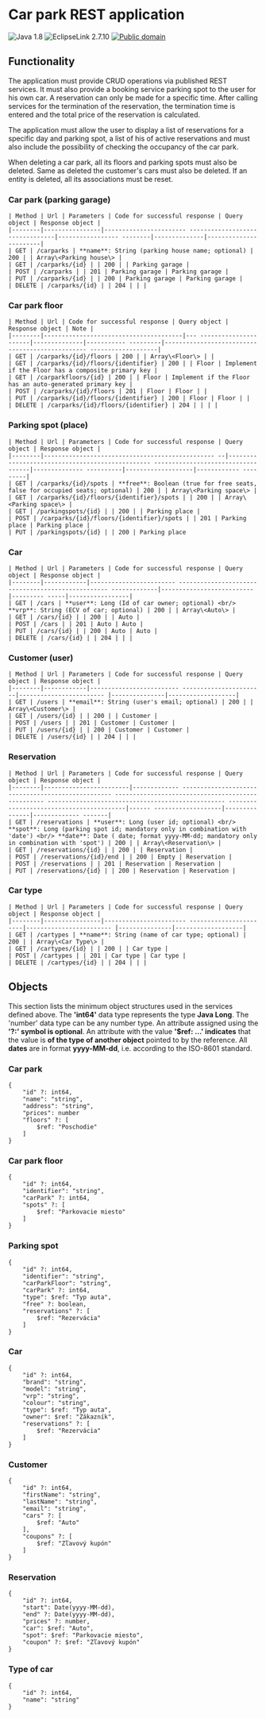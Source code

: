 # Car park REST application

![Java 1.8](https://img.shields.io/badge/Java-1.8-blue)
![EclipseLink 2.7.10](https://img.shields.io/badge/EclipseLink-2.7.10-green)
[![Public domain](https://img.shields.io/badge/License-Unlicense-lightgray)](https://unlicense.org)

## Functionality

The application must provide CRUD operations via published REST services. It must also provide a booking service
parking spot to the user for his own car. A reservation can only be made for a specific time. After calling
services for the termination of the reservation, the termination time is entered and the total price of the reservation is calculated.

The application must allow the user to display a list of reservations for a specific day and parking spot, a list of his
of active reservations and must also include the possibility of checking the occupancy of the car park.

When deleting a car park, all its floors and parking spots must also be deleted. Same as deleted
the customer's cars must also be deleted. If an entity is deleted, all its associations must be reset.

### Car park (parking garage)

```
| Method | Url | Parameters | Code for successful response | Query object | Response object |
|--------|----------------|----------------------- --------------------------------|----------------- --------|--------------|-----------------------|
| GET | /carparks | **name**: String (parking house name; optional) | 200 | | Array\<Parking house\> |
| GET | /carparks/{id} | | 200 | | Parking garage |
| POST | /carparks | | 201 | Parking garage | Parking garage |
| PUT | /carparks/{id} | | 200 | Parking garage | Parking garage |
| DELETE | /carparks/{id} | | 204 | | |
```

### Car park floor

```
| Method | Url | Code for successful response | Query object | Response object | Note |
|--------|---------------------------------------|--- ----------------------|--------------|----------- ---------|------------------------------------------------ -------------------|
| GET | /carparks/{id}/floors | 200 | | Array\<Floor\> | |
| GET | /carparks/{id}/floors/{identifier} | 200 | | Floor | Implement if the Floor has a composite primary key |
| GET | /carparkfloors/{id} | 200 | | Floor | Implement if the Floor has an auto-generated primary key |
| POST | /carparks/{id}/floors | 201 | Floor | Floor | |
| PUT | /carparks/{id}/floors/{identifier} | 200 | Floor | Floor | |
| DELETE | /carparks/{id}/floors/{identifier} | 204 | | | |
```

### Parking spot (place)

```
| Method | Url | Parameters | Code for successful response | Query object | Response object |
|--------|------------------------------------------------ --|------------------------------------------------ -----------------------------------|-------------- ----------|-------------------|------------ ---------|
| GET | /carparks/{id}/spots | **free**: Boolean (true for free seats, false for occupied seats; optional) | 200 | | Array\<Parking space\> |
| GET | /carparks/{id}/floors/{identifier}/spots | | 200 | | Array\<Parking space\> |
| GET | /parkingspots/{id} | | 200 | | Parking place |
| POST | /carparks/{id}/floors/{identifier}/spots | | 201 | Parking place | Parking place |
| PUT | /parkingspots/{id} | | 200 | Parking place
```
### Car

```
| Method | Url | Parameters | Code for successful response | Query object | Response object |
|--------|------------|------------------------ -------------------------------------------------- -------------|--------------------------|--------- -----|-----------------|
| GET | /cars | **user**: Long (Id of car owner; optional) <br/> **vrp**: String (ECV of car; optional) | 200 | | Array\<Auto\> |
| GET | /cars/{id} | | 200 | | Auto |
| POST | /cars | | 201 | Auto | Auto |
| PUT | /cars/{id} | | 200 | Auto | Auto |
| DELETE | /cars/{id} | | 204 | | |
```

### Customer (user)

```
| Method | Url | Parameters | Code for successful response | Query object | Response object |
|--------|------------|------------------------- -----------------------|------------------------ |---------------|-------------------|
| GET | /users | **email**: String (user's email; optional) | 200 | | Array\<Customer\> |
| GET | /users/{id} | | 200 | | Customer |
| POST | /users | | 201 | Customer | Customer |
| PUT | /users/{id} | | 200 | Customer | Customer |
| DELETE | /users/{id} | | 204 | | |
```

### Reservation

```
| Method | Url | Parameters | Code for successful response | Query object | Response object |
|--------|------------------------|------------- -------------------------------------------------- -------------------------------------------------- -------------------------------------------------- -----------------------------------------|------ -------------------|---------------|------------- -------|
| GET | /reservations | **user**: Long (user id; optional) <br/> **spot**: Long (parking spot id; mandatory only in combination with 'date') <br/> **date**: Date ( date; format yyyy-MM-dd; mandatory only in combination with 'spot') | 200 | | Array\<Reservation\> |
| GET | /reservations/{id} | | 200 | | Reservation |
| POST | /reservations/{id}/end | | 200 | Empty | Reservation |
| POST | /reservations | | 201 | Reservation | Reservation |
| PUT | /reservations/{id} | | 200 | Reservation | Reservation |
```

### Car type

```
| Method | Url | Parameters | Code for successful response | Query object | Response object |
|--------|----------------|----------------------- -----------------------|------------------------ |---------------|-------------------|
| GET | /cartypes | **name**: String (name of car type; optional) | 200 | | Array\<Car Type\> |
| GET | /cartypes/{id} | | 200 | | Car type |
| POST | /cartypes | | 201 | Car type | Car type |
| DELETE | /cartypes/{id} | | 204 | | |
```

## Objects

This section lists the minimum object structures used in the services defined above. The **'int64'** data type represents the type
**Java Long**. The 'number' data type can be any number type. An attribute assigned using the **'?:' symbol is optional**.
An attribute with the value **'$ref: …' indicates** that the value is **of the type of another object** pointed to by the reference. All **dates** are in
format **yyyy-MM-dd**, i.e. according to the ISO-8601 standard.

### Car park

```
{
    "id" ?: int64,
    "name": "string",
    "address": "string",
    "prices": number
    "floors" ?: [
        $ref: "Poschodie"
    ]
}
```

### Car park floor

```
{
    "id" ?: int64,
    "identifier": "string",
    "carPark" ?: int64,
    "spots" ?: [
        $ref: "Parkovacie miesto"
    ]
}
```

### Parking spot

```
{
    "id" ?: int64,
    "identifier": "string",
    "carParkFloor": "string",
    "carPark" ?: int64,
    "type": $ref: "Typ auta",
    "free" ?: boolean,
    "reservations" ?: [
        $ref: "Rezervácia"
    ]
}
```

### Car

```
{
    "id" ?: int64,
    "brand": "string",
    "model": "string",
    "vrp": "string",
    "colour": "string",
    "type": $ref: "Typ auta",
    "owner": $ref: "Zákazník",
    "reservations" ?: [
        $ref: "Rezervácia"
    ]
}
```

### Customer

```
{
    "id" ?: int64,
    "firstName": "string",
    "lastName": "string",
    "email": "string",
    "cars" ?: [
        $ref: "Auto"
    ],
    "coupons" ?: [
        $ref: "Zľavový kupón"
    ]
}
```

### Reservation

```
{
    "id" ?: int64,
    "start": Date(yyyy-MM-dd),
    "end" ?: Date(yyyy-MM-dd),
    "prices" ?: number,
    "car": $ref: "Auto",
    "spot": $ref: "Parkovacie miesto",
    "coupon" ?: $ref: "Zľavový kupón"
}
```


### Type of car

```
{
    "id" ?: int64,
    "name": "string"
}
```

